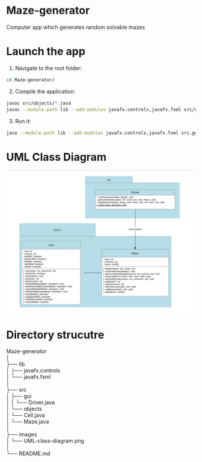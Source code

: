 # Maze-generator
Computer app which generates random solvable mazes
 
# Launch the app
1. Navigate to the root folder:
```bash
cd Maze-generator/
```
2. Compile the application:

```bash
javac src/objects/*.java
javac --module-path lib --add-modules javafx.controls,javafx.fxml src/gui/Driver.java
```
3. Run it:
```bash
java --module-path lib --add-modules javafx.controls,javafx.fxml src.gui.Driver
```

# UML Class Diagram
![UML Class Diagram](./images/UML-class-diagram.png)

# Directory strucutre
Maze-generator<br>
│<br>
├── lib<br>
│   ├── javafx.controls<br>
│   └── javafx.fxml<br>
│<br>
├── src<br>
│   ├── gui<br>
│   │   └── Driver.java<br>
│   └── objects<br>
│       └── Cell.java<br>
│       └── Maze.java<br>
│<br>
├── images<br>
│   └── UML-class-diagram.png<br>
│<br>
└── README.md<br>
